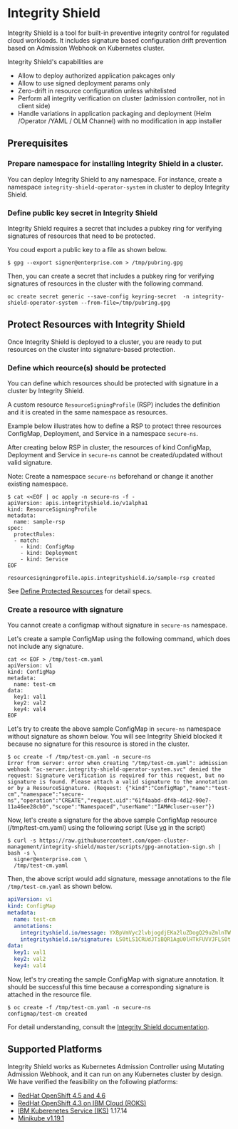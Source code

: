 # Integrity Shield
Integrity Shield is a tool for built-in preventive integrity control for regulated cloud workloads. It includes signature based configuration drift prevention based on Admission Webhook on Kubernetes cluster.

Integrity Shield's capabilities are

- Allow to deploy authorized application pakcages only
- Allow to use signed deployment params only
- Zero-drift in resource configuration unless whitelisted
- Perform all integrity verification on cluster (admission controller, not in client side)
- Handle variations in application packaging and deployment (Helm /Operator /YAML / OLM Channel) with no modification in app installer

## Prerequisites

### Prepare namespace for installing Integrity Shield in a cluster.

You can deploy Integrity Shield to any namespace. For instance, create a namespace `integrity-shield-operator-system` in cluster to deploy Integrity Shield.

### Define public key secret in Integrity Shield

Integrity Shield requires a secret that includes a pubkey ring for verifying signatures of resources that need to be protected. 

You coud export a public key to a file as shown below. 

```
$ gpg --export signer@enterprise.com > /tmp/pubring.gpg
```

Then, you can create a secret that includes a pubkey ring for verifying signatures of resources in the cluster with the following command.

```
oc create secret generic --save-config keyring-secret  -n integrity-shield-operator-system --from-file=/tmp/pubring.gpg
```

## Protect Resources with Integrity Shield

Once Integrity Shield is deployed to a cluster, you are ready to put resources on the cluster into signature-based protection.

### Define which reource(s) should be protected

You can define which resources should be protected with signature in a cluster by Integrity Shield. 

A custom resource `ResourceSigningProfile` (RSP) includes the definition and it is created in the same namespace as resources. 

Example below illustrates how to define a RSP to protect three resources ConfigMap, Deployment, and Service in a namespace `secure-ns`. 

After creating below RSP in cluster, the resources of kind ConfigMap, Deployment and Service in `secure-ns` cannot be created/updated without valid signature.

Note:  Create a namespace `secure-ns` beforehand or change it another existing namespace.

```
$ cat <<EOF | oc apply -n secure-ns -f -
apiVersion: apis.integrityshield.io/v1alpha1
kind: ResourceSigningProfile
metadata:
  name: sample-rsp
spec:
  protectRules:
  - match:
    - kind: ConfigMap
    - kind: Deployment
    - kind: Service
EOF

resourcesigningprofile.apis.integrityshield.io/sample-rsp created
```

See [Define Protected Resources](https://github.com/open-cluster-management/integrity-shield/blob/master/docs/README_FOR_RESOURCE_SIGNING_PROFILE.md) for detail specs.


### Create a resource with signature

You cannot create a configmap without signature in `secure-ns` namespace. 

Let's create a sample ConfigMap using the following command, which does not include any signature.

```
cat << EOF > /tmp/test-cm.yaml
apiVersion: v1
kind: ConfigMap
metadata:
  name: test-cm
data:
  key1: val1
  key2: val2
  key4: val4
EOF
```

Let's try to create the above sample ConfigMap in `secure-ns` namespace without signature as shown below. You will see Integrity Shield blocked it because no signature for this resource is stored in the cluster.


```
$ oc create -f /tmp/test-cm.yaml -n secure-ns
Error from server: error when creating "/tmp/test-cm.yaml": admission webhook "ac-server.integrity-shield-operator-system.svc" denied the request: Signature verification is required for this request, but no signature is found. Please attach a valid signature to the annotation or by a ResourceSignature. (Request: {"kind":"ConfigMap","name":"test-cm","namespace":"secure-ns","operation":"CREATE","request.uid":"61f4aabd-df4b-4d12-90e7-11a46ee28cb0","scope":"Namespaced","userName":"IAM#cluser-user"})
```

Now, let's create a signature for the above sample ConfigMap resource (/tmp/test-cm.yaml) using the following script (Use [yq](https://github.com/mikefarah/yq) in the script)

```
$ curl -s https://raw.githubusercontent.com/open-cluster-management/integrity-shield/master/scripts/gpg-annotation-sign.sh | bash -s \
  signer@enterprise.com \
  /tmp/test-cm.yaml 
```

Then, the above script would add signature, message annotations to the file `/tmp/test-cm.yaml` as shown below.


```yaml
apiVersion: v1
kind: ConfigMap
metadata:
  name: test-cm
  annotations:
    integrityshield.io/message: YXBpVmVyc2lvbjogdjEKa2luZDogQ29uZmlnTW...
    integrityshield.io/signature: LS0tLS1CRUdJTiBQR1AgU0lHTkFUVVJFLS0t...
data:
  key1: val1
  key2: val2
  key4: val4
```

Now, let's try creating the sample ConfigMap with signature annotation. It should be successful this time because a corresponding signature is attached in the resource file.

```
$ oc create -f /tmp/test-cm.yaml -n secure-ns
configmap/test-cm created
```


For detail understanding, consult the [Integrity Shield documentation](https://github.com/open-cluster-management/integrity-shield/tree/master/docs).


## Supported Platforms

Integrity Shield works as Kubernetes Admission Controller using Mutating Admission Webhook, and it can run on any Kubernetes cluster by design. 
We have verified the feasibility on the following platforms:

- [RedHat OpenShift 4.5 and 4.6](https://www.openshift.com/)
- [RedHat OpenShift 4.3 on IBM Cloud (ROKS)](https://www.openshift.com/products/openshift-ibm-cloud)
- [IBM Kuberenetes Service (IKS)](https://www.ibm.com/cloud/container-service/) 1.17.14
- [Minikube v1.19.1](https://kubernetes.io/docs/setup/learning-environment/minikube/)
